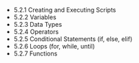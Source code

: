 

- 5.2.1 Creating and Executing Scripts
- 5.2.2 Variables
- 5.2.3 Data Types
- 5.2.4 Operators
- 5.2.5 Conditional Statements (if, else, elif)
- 5.2.6 Loops (for, while, until)
- 5.2.7 Functions